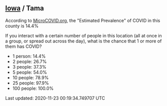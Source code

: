 
## [Iowa](/united-states/iowa) / Tama

According to [MicroCOVID.org](http://microcovid.org),
the "Estimated Prevalence" of COVID in this county is 14.4%

If you interact with a certain number of people in this location
(all at once in a group, or spread out across the day), what is the chance that
1 or more of them has COVID?

- 1 person: 14.4%
- 2 people: 26.7%
- 3 people: 37.3%
- 5 people: 54.0%
- 10 people: 78.9%
- 25 people: 97.9%
- 100 people: 100.0%

Last updated: 2020-11-23 00:19:34.749707 UTC
